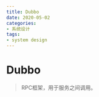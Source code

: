 ```yaml
---
title: Dubbo
date: 2020-05-02
categories:
- 系统设计
tags:
- system design
---
```




# Dubbo

> RPC框架，用于服务之间调用。